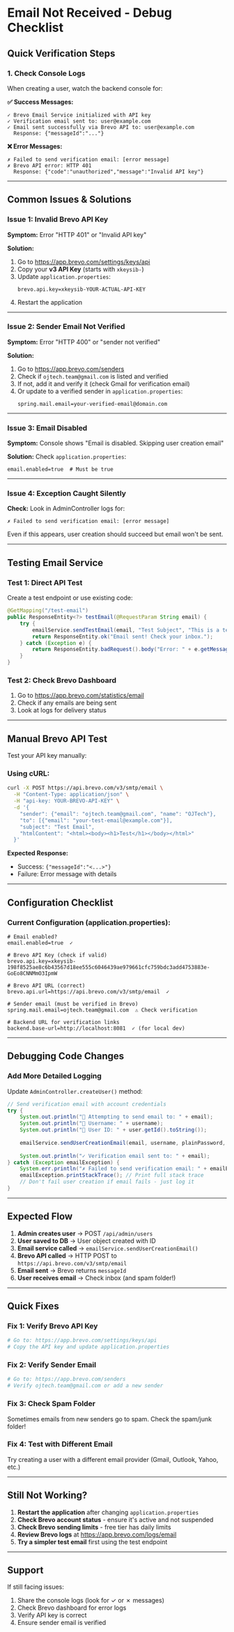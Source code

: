 # Email Not Received - Debug Checklist

## Quick Verification Steps

### 1. Check Console Logs
When creating a user, watch the backend console for:

**✅ Success Messages:**
```
✓ Brevo Email Service initialized with API key
✓ Verification email sent to: user@example.com
✓ Email sent successfully via Brevo API to: user@example.com
  Response: {"messageId":"..."}
```

**❌ Error Messages:**
```
✗ Failed to send verification email: [error message]
✗ Brevo API error: HTTP 401
  Response: {"code":"unauthorized","message":"Invalid API key"}
```

---

## Common Issues & Solutions

### Issue 1: Invalid Brevo API Key

**Symptom:** Error "HTTP 401" or "Invalid API key"

**Solution:**
1. Go to https://app.brevo.com/settings/keys/api
2. Copy your **v3 API Key** (starts with `xkeysib-`)
3. Update `application.properties`:
   ```properties
   brevo.api.key=xkeysib-YOUR-ACTUAL-API-KEY
   ```
4. Restart the application

---

### Issue 2: Sender Email Not Verified

**Symptom:** Error "HTTP 400" or "sender not verified"

**Solution:**
1. Go to https://app.brevo.com/senders
2. Check if `ojtech.team@gmail.com` is listed and verified
3. If not, add it and verify it (check Gmail for verification email)
4. Or update to a verified sender in `application.properties`:
   ```properties
   spring.mail.email=your-verified-email@domain.com
   ```

---

### Issue 3: Email Disabled

**Symptom:** Console shows "Email is disabled. Skipping user creation email"

**Solution:**
Check `application.properties`:
```properties
email.enabled=true  # Must be true
```

---

### Issue 4: Exception Caught Silently

**Check:** Look in AdminController logs for:
```
✗ Failed to send verification email: [error message]
```

Even if this appears, user creation should succeed but email won't be sent.

---

## Testing Email Service

### Test 1: Direct API Test

Create a test endpoint or use existing code:

```java
@GetMapping("/test-email")
public ResponseEntity<?> testEmail(@RequestParam String email) {
    try {
        emailService.sendTestEmail(email, "Test Subject", "This is a test email");
        return ResponseEntity.ok("Email sent! Check your inbox.");
    } catch (Exception e) {
        return ResponseEntity.badRequest().body("Error: " + e.getMessage());
    }
}
```

### Test 2: Check Brevo Dashboard

1. Go to https://app.brevo.com/statistics/email
2. Check if any emails are being sent
3. Look at logs for delivery status

---

## Manual Brevo API Test

Test your API key manually:

### Using cURL:
```bash
curl -X POST https://api.brevo.com/v3/smtp/email \
  -H "Content-Type: application/json" \
  -H "api-key: YOUR-BREVO-API-KEY" \
  -d '{
    "sender": {"email": "ojtech.team@gmail.com", "name": "OJTech"},
    "to": [{"email": "your-test-email@example.com"}],
    "subject": "Test Email",
    "htmlContent": "<html><body><h1>Test</h1></body></html>"
  }'
```

**Expected Response:**
- Success: `{"messageId":"<...>"}`
- Failure: Error message with details

---

## Configuration Checklist

### Current Configuration (application.properties):

```properties
# Email enabled?
email.enabled=true  ✓

# Brevo API Key (check if valid)
brevo.api.key=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

# Brevo API URL (correct)
brevo.api.url=https://api.brevo.com/v3/smtp/email  ✓

# Sender email (must be verified in Brevo)
spring.mail.email=ojtech.team@gmail.com  ⚠️ Check verification

# Backend URL for verification links
backend.base-url=http://localhost:8081  ✓ (for local dev)
```

---

## Debugging Code Changes

### Add More Detailed Logging

Update `AdminController.createUser()` method:

```java
// Send verification email with account credentials
try {
    System.out.println("🔄 Attempting to send email to: " + email);
    System.out.println("🔄 Username: " + username);
    System.out.println("🔄 User ID: " + user.getId().toString());
    
    emailService.sendUserCreationEmail(email, username, plainPassword, user.getId().toString());
    
    System.out.println("✓ Verification email sent to: " + email);
} catch (Exception emailException) {
    System.err.println("✗ Failed to send verification email: " + emailException.getMessage());
    emailException.printStackTrace(); // Print full stack trace
    // Don't fail user creation if email fails - just log it
}
```

---

## Expected Flow

1. **Admin creates user** → POST `/api/admin/users`
2. **User saved to DB** → User object created with ID
3. **Email service called** → `emailService.sendUserCreationEmail()`
4. **Brevo API called** → HTTP POST to `https://api.brevo.com/v3/smtp/email`
5. **Email sent** → Brevo returns `messageId`
6. **User receives email** → Check inbox (and spam folder!)

---

## Quick Fixes

### Fix 1: Verify Brevo API Key
```bash
# Go to: https://app.brevo.com/settings/keys/api
# Copy the API key and update application.properties
```

### Fix 2: Verify Sender Email
```bash
# Go to: https://app.brevo.com/senders
# Verify ojtech.team@gmail.com or add a new sender
```

### Fix 3: Check Spam Folder
Sometimes emails from new senders go to spam. Check the spam/junk folder!

### Fix 4: Test with Different Email
Try creating a user with a different email provider (Gmail, Outlook, Yahoo, etc.)

---

## Still Not Working?

1. **Restart the application** after changing `application.properties`
2. **Check Brevo account status** - ensure it's active and not suspended
3. **Check Brevo sending limits** - free tier has daily limits
4. **Review Brevo logs** at https://app.brevo.com/logs/email
5. **Try a simpler test email** first using the test endpoint

---

## Support

If still facing issues:
1. Share the console logs (look for ✓ or ✗ messages)
2. Check Brevo dashboard for error logs
3. Verify API key is correct
4. Ensure sender email is verified
